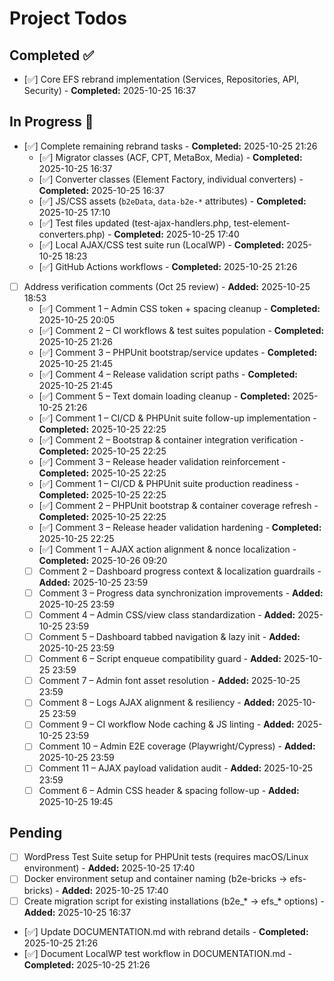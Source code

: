 # Project Todos

## Completed ✅
- [✅] Core EFS rebrand implementation (Services, Repositories, API, Security) - **Completed:** 2025-10-25 16:37

## In Progress 🔄
- [✅] Complete remaining rebrand tasks - **Completed:** 2025-10-25 21:26
  - [✅] Migrator classes (ACF, CPT, MetaBox, Media) - **Completed:** 2025-10-25 16:37
  - [✅] Converter classes (Element Factory, individual converters) - **Completed:** 2025-10-25 16:37
  - [✅] JS/CSS assets (`b2eData`, `data-b2e-*` attributes) - **Completed:** 2025-10-25 17:10
  - [✅] Test files updated (test-ajax-handlers.php, test-element-converters.php) - **Completed:** 2025-10-25 17:40
  - [✅] Local AJAX/CSS test suite run (LocalWP) - **Completed:** 2025-10-25 18:23
  - [✅] GitHub Actions workflows - **Completed:** 2025-10-25 21:26
- [ ] Address verification comments (Oct 25 review) - **Added:** 2025-10-25 18:53
  - [✅] Comment 1 – Admin CSS token + spacing cleanup - **Completed:** 2025-10-25 20:05
  - [✅] Comment 2 – CI workflows & test suites population - **Completed:** 2025-10-25 21:26
  - [✅] Comment 3 – PHPUnit bootstrap/service updates - **Completed:** 2025-10-25 21:45
  - [✅] Comment 4 – Release validation script paths - **Completed:** 2025-10-25 21:45
  - [✅] Comment 5 – Text domain loading cleanup - **Completed:** 2025-10-25 21:26
  - [✅] Comment 1 – CI/CD & PHPUnit suite follow-up implementation - **Completed:** 2025-10-25 22:25
  - [✅] Comment 2 – Bootstrap & container integration verification - **Completed:** 2025-10-25 22:25
  - [✅] Comment 3 – Release header validation reinforcement - **Completed:** 2025-10-25 22:25
  - [✅] Comment 1 – CI/CD & PHPUnit suite production readiness - **Completed:** 2025-10-25 22:25
  - [✅] Comment 2 – PHPUnit bootstrap & container coverage refresh - **Completed:** 2025-10-25 22:25
  - [✅] Comment 3 – Release header validation hardening - **Completed:** 2025-10-25 22:25
  - [✅] Comment 1 – AJAX action alignment & nonce localization - **Completed:** 2025-10-26 09:20
  - [ ] Comment 2 – Dashboard progress context & localization guardrails - **Added:** 2025-10-25 23:59
  - [ ] Comment 3 – Progress data synchronization improvements - **Added:** 2025-10-25 23:59
  - [ ] Comment 4 – Admin CSS/view class standardization - **Added:** 2025-10-25 23:59
  - [ ] Comment 5 – Dashboard tabbed navigation & lazy init - **Added:** 2025-10-25 23:59
  - [ ] Comment 6 – Script enqueue compatibility guard - **Added:** 2025-10-25 23:59
  - [ ] Comment 7 – Admin font asset resolution - **Added:** 2025-10-25 23:59
  - [ ] Comment 8 – Logs AJAX alignment & resiliency - **Added:** 2025-10-25 23:59
  - [ ] Comment 9 – CI workflow Node caching & JS linting - **Added:** 2025-10-25 23:59
  - [ ] Comment 10 – Admin E2E coverage (Playwright/Cypress) - **Added:** 2025-10-25 23:59
  - [ ] Comment 11 – AJAX payload validation audit - **Added:** 2025-10-25 23:59
  - [ ] Comment 6 – Admin CSS header & spacing follow-up - **Added:** 2025-10-25 19:45

## Pending 
- [ ] WordPress Test Suite setup for PHPUnit tests (requires macOS/Linux environment) - **Added:** 2025-10-25 17:40
- [ ] Docker environment setup and container naming (b2e-bricks → efs-bricks) - **Added:** 2025-10-25 17:40
- [ ] Create migration script for existing installations (b2e_* → efs_* options) - **Added:** 2025-10-25 16:37
- [✅] Update DOCUMENTATION.md with rebrand details - **Completed:** 2025-10-25 21:26
- [✅] Document LocalWP test workflow in DOCUMENTATION.md - **Completed:** 2025-10-25 21:26
